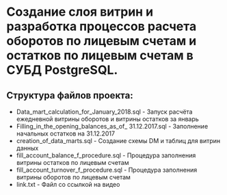 # Создание слоя витрин и разработка процессов расчета оборотов по лицевым счетам и остатков по лицевым счетам в СУБД PostgreSQL. 

## Структура файлов проекта:

* Data_mart_calculation_for_January_2018.sql - Запуск расчёта ежедневной витрины оборотов и витрины остатков за январь
* Filling_in_the_opening_balances_as_of_ 31.12.2017.sql - Заполнение начальных остатков на 31.12.2017
* creation_of_data_marts.sql - Создание схемы DM и таблиц для витрин данных
* fill_account_balance_f_procedure.sql - Процедура заполнения витрины остатков по лицевым счетам
* fill_account_turnover_f_procedure.sql - Процедура заполнения витрины оборотов по лицевым счетам
* link.txt - Файл со ссылкой на видео
